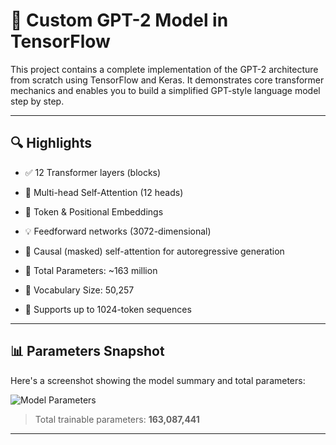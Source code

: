 # 🧠 Custom GPT-2 Model in TensorFlow

This project contains a complete implementation of the GPT-2 architecture from scratch using TensorFlow and Keras. It demonstrates core transformer mechanics and enables you to build a simplified GPT-style language model step by step.

---

## 🔍 Highlights
- ✅ 12 Transformer layers (blocks)
- 🧠 Multi-head Self-Attention (12 heads)
- 🧩 Token & Positional Embeddings
- 💡 Feedforward networks (3072-dimensional)
- 🔄 Causal (masked) self-attention for autoregressive generation
- 🧮 Total Parameters: ~163 million

- 🔡 Vocabulary Size: 50,257
- 📏 Supports up to 1024-token sequences

---

## 📊 Parameters Snapshot

Here's a screenshot showing the model summary and total parameters:

![Model Parameters](https://github.com/user-attachments/assets/da69117d-fcc0-416b-aaf7-4eb580883e6e)
> Total trainable parameters: **163,087,441**

---


